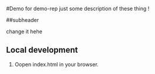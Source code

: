 #Demo for demo-rep
 just some description of these thing !

##subheader

change it hehe

## Local development
1. Oopen index.html in your browser.